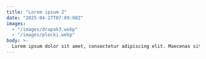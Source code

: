 ```yaml
---
title: "Lorem ipsum 2"
date: "2025-04-27T07:09:00Z"
images:
  - "/images/drapak3.webp"
  - "/images/plecki.webp"
body: >-
  Lorem ipsum dolor sit amet, consectetur adipiscing elit. Maecenas sit amet nunc sit amet diam consectetur euismod. Phasellus viverra semper commodo. Ut sed magna felis. In nisl felis, rhoncus ornare sodales vitae, tincidunt pharetra augue.
---
```

